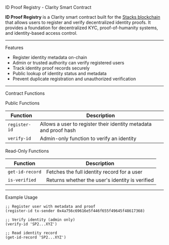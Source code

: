  ID Proof Registry - Clarity Smart Contract

**ID Proof Registry** is a Clarity smart contract built for the [Stacks blockchain](https://stacks.co) that allows users to register and verify decentralized identity proofs. It provides a foundation for decentralized KYC, proof-of-humanity systems, and identity-based access control.

---

 Features

-  Register identity metadata on-chain  
-  Admin or trusted authority can verify registered users  
-  Track identity proof records securely  
-  Public lookup of identity status and metadata  
-  Prevent duplicate registration and unauthorized verification  

---

 Contract Functions

 Public Functions

| Function            | Description                                                      |
|---------------------|------------------------------------------------------------------|
| `register-id`       | Allows a user to register their identity metadata and proof hash |
| `verify-id`         | Admin-only function to verify an identity                        |

 Read-Only Functions

| Function             | Description                                     |
|----------------------|-------------------------------------------------|
| `get-id-record`      | Fetches the full identity record for a user     |
| `is-verified`        | Returns whether the user's identity is verified |

---

 Example Usage

```clarity
;; Register user with metadata and proof
(register-id tx-sender 0x4a756c69616e5f446f655f49645f48617368)

;; Verify identity (admin only)
(verify-id 'SP2...XYZ')

;; Read identity record
(get-id-record 'SP2...XYZ')
